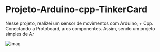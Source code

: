 # Projeto-Arduino-cpp-TinkerCard
 
  Nesse projeto, realizei um sensor de movimentos com Arduino, + Cpp. Conectando a Protoboard, a os componentes. Assim, sendo um projeto simples de Ar
  
![imag](https://github.com/user-attachments/assets/a318b6ee-bb10-40b8-add4-95fb8471fec1)
